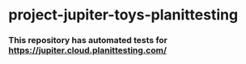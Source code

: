 # project-jupiter-toys-planittesting
### This repository has automated tests for https://jupiter.cloud.planittesting.com/ 
